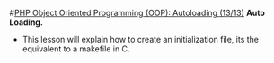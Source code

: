 #[PHP Object Oriented Programming (OOP): Autoloading (13/13)](https://youtu.be/VC5HM0J0_Vo)
**Auto Loading.**
* This lesson will explain how to create an initialization file, its the equivalent to a makefile in C.

